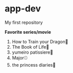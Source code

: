 # app-dev
My first repository

**Favorite series/movie**

1. How to Train your Dragon🐉
2. The Book of Life📖
3. yumeiro patissiere🍰
4. Major⚾
5. the princess diaries👸
   
